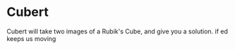 # Cubert
Cubert will take two images of a Rubik's Cube, and give you a solution.
if ed keeps us moving